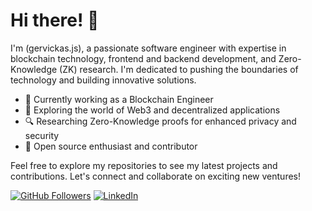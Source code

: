 # Hi there! 👋

I'm (gervickas.js), a passionate software engineer with expertise in blockchain technology, frontend and backend development, and Zero-Knowledge (ZK) research. I'm dedicated to pushing the boundaries of technology and building innovative solutions.

- 💼 Currently working as a Blockchain Engineer
- 🚀 Exploring the world of Web3 and decentralized applications
- 🔍 Researching Zero-Knowledge proofs for enhanced privacy and security
- 🌟 Open source enthusiast and contributor

Feel free to explore my repositories to see my latest projects and contributions. Let's connect and collaborate on exciting new ventures!

[![GitHub Followers](https://img.shields.io/github/followers/your-username?style=social)]([https://github.com/your-username](https://github.com/wellitongervickas))
[![LinkedIn](https://img.shields.io/badge/LinkedIn-Connect-blue)](https://www.linkedin.com/in/welliton-gervickas/)
